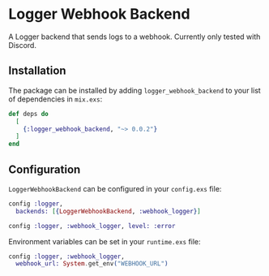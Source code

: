 # Logger Webhook Backend

A Logger backend that sends logs to a webhook. Currently only tested with Discord.

## Installation

The package can be installed by adding `logger_webhook_backend` to your list of dependencies in `mix.exs`:

```elixir
def deps do
  [
    {:logger_webhook_backend, "~> 0.0.2"}
  ]
end
```

## Configuration

`LoggerWebhookBackend` can be configured in your `config.exs` file:

```elixir
config :logger,
  backends: [{LoggerWebhookBackend, :webhook_logger}]

config :logger, :webhook_logger, level: :error
```

Environment variables can be set in your `runtime.exs` file:

```elixir
config :logger, :webhook_logger,
  webhook_url: System.get_env("WEBHOOK_URL")
```

